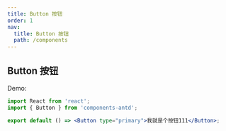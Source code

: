 ```yaml
---
title: Button 按钮
order: 1
nav:
  title: Button 按钮
  path: /components
---
```


## Button 按钮

Demo:

```jsx
import React from 'react';
import { Button } from 'components-antd';

export default () => <Button type="primary">我就是个按钮111</Button>;
```
